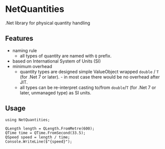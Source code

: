 # NetQuantities

.Net library for physical quantity handling

## Features

- naming rule
  - all types of quantity are named with `Q` prefix.
- based on International System of Units (SI)
- minimum overhead
  - quantity types are designed simple ValueObject wrapped `double` / `T` (for .Net 7 or later). - in most case there would be no overhead after JIT.
  - all types can be re-interpret casting to/from `double`/`T` (for .Net 7 or later, unmanaged type) as SI units.

## Usage

```CSharp
using NetQuantities;

QLength length = QLength.FromMetre(600);
QTime time = QTime.FromSecond(33.5);
QSpeed speed = length / time;
Console.WriteLine($"{speed}");
```
